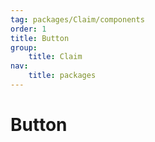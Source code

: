 ```yaml
---
tag: packages/Claim/components
order: 1
title: Button
group:
    title: Claim
nav:
    title: packages
---
```


# Button
